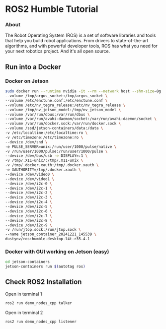 # ROS2 Humble Tutorial
### About
The Robot Operating System (ROS) is a set of software libraries and tools that help you build robot applications. From drivers to state-of-the-art algorithms, and with powerful developer tools, ROS has what you need for your next robotics project. And it's all open source.

## Run into a Docker
### Docker on Jetson
```bash
sudo docker run --runtime nvidia -it --rm --network host --shm-size=8g \
--volume /tmp/argus_socket:/tmp/argus_socket \
--volume /etc/enctune.conf:/etc/enctune.conf \
--volume /etc/nv_tegra_release:/etc/nv_tegra_release \
--volume /tmp/nv_jetson_model:/tmp/nv_jetson_model \
--volume /var/run/dbus:/var/run/dbus \ 
--volume /var/run/avahi-daemon/socket:/var/run/avahi-daemon/socket \
--volume /var/run/docker.sock:/var/run/docker.sock \
--volume /ssd/jetson-containers/data:/data \
-v /etc/localtime:/etc/localtime:ro \
-v /etc/timezone:/etc/timezone:ro \
--device /dev/snd \
-e PULSE_SERVER=unix:/run/user/1000/pulse/native \
-v /run/user/1000/pulse:/run/user/1000/pulse \
--device /dev/bus/usb -e DISPLAY=:1 \
-v /tmp/.X11-unix/:/tmp/.X11-unix \
-v /tmp/.docker.xauth:/tmp/.docker.xauth \
-e XAUTHORITY=/tmp/.docker.xauth \
--device /dev/video0 \
--device /dev/video1 \
--device /dev/i2c-0 \
--device /dev/i2c-1 \
--device /dev/i2c-2 \
--device /dev/i2c-3 \
--device /dev/i2c-4 \
--device /dev/i2c-5 \
--device /dev/i2c-6 \
--device /dev/i2c-7 \
--device /dev/i2c-8 \
--device /dev/i2c-9 \
-v /run/jtop.sock:/run/jtop.sock \
--name jetson_container_20241221_145539 \
dustynv/ros:humble-desktop-l4t-r35.4.1
```
### Docker with GUI working on Jetson (easy)
```bash
cd jetson-containers
jetson-containers run $(autotag ros)
```
## Check ROS2 Installation
Open in terminal 1
```bash
ros2 run demo_nodes_cpp talker
```
Open in terminal 2
```bash
ros2 run demo_nodes_cpp listener
```